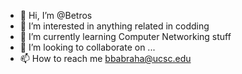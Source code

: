 - 👋 Hi, I’m @Betros
- 👀 I’m interested in anything related in codding
- 🌱 I’m currently learning Computer Networking stuff
- 💞️ I’m looking to collaborate on ...
- 📫 How to reach me bbabraha@ucsc.edu

<!---
BetrosA/BetrosA is a ✨ special ✨ repository because its `README.md` (this file) appears on your GitHub profile.
You can click the Preview link to take a look at your changes.
--->
